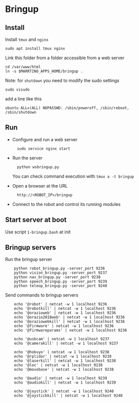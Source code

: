# Bringup #

## Install ##

Install ```tmux```  and ```nginx```

    sudo apt install tmux nginx


Link this folder from a folder accessible from a web server

    cd /var/www/html
    ln -s $MARRTINO_APPS_HOME/bringup .


Note: for ```shutdown``` you need to modify the sudo settings

    sudo visudo

add a line like this

    ubuntu ALL=(ALL) NOPASSWD: /sbin/poweroff, /sbin/reboot, /sbin/shutdown



## Run

* Configure and run a web server

        sudo service nginx start

* Run the server

        python wsbringup.py

    You can check command execution with ```tmux a -t bringup```

* Open a browser at the URL

        http://<ROBOT_IP>/bringup

* Connect to the robot and control its running modules


## Start server at boot

Use script ```1-bringup.bash``` at init

## Bringup servers

Run the bringup server

        python robot_bringup.py -server_port 9236
        python vision_bringup.py -server_port 9237
        python nav_bringup.py -server_port 9238
        python speech_bringup.py -server_port 9239
        python teleop_bringup.py -server_port 9240

Send commands to bringup servers

        echo '@robot' | netcat -w 1 localhost 9236
        echo '@robotkill' | netcat -w 1 localhost 9236
        echo '@orazioweb' | netcat -w 1 localhost 9236
        echo '@orazio2018web' | netcat -w 1 localhost 9236
        echo '@oraziowebkill' | netcat -w 1 localhost 9236
        echo '@firmware' | netcat -w 1 localhost 9236
        echo '@firmwareparams' | netcat -w 1 localhost 9236

        echo '@usbcam' | netcat -w 1 localhost 9237
        echo '@camerakill' | netcat -w 1 localhost 9237

        echo '@hokuyo' | netcat -w 1 localhost 9238
        echo '@rplidar' | netcat -w 1 localhost 9238
        echo '@laserkill' | netcat -w 1 localhost 9238
        echo '@loc' | netcat -w 1 localhost 9238
        echo '@movebase' | netcat -w 1 localhost 9238

        echo '@audio' | netcat -w 1 localhost 9239
        echo '@audiokill' | netcat -w 1 localhost 9239

        echo '@joystick' | netcat -w 1 localhost 9240
        echo '@joystickkill' | netcat -w 1 localhost 9240

